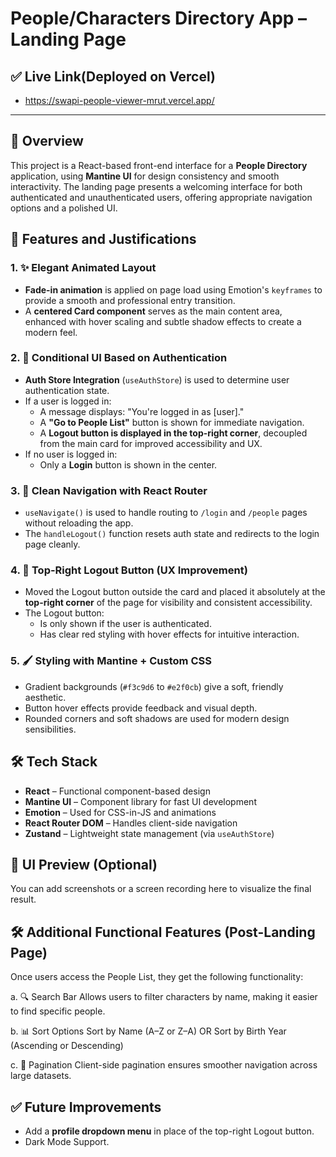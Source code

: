 # People/Characters Directory App – Landing Page

## ✅ Live Link(Deployed on Vercel)

- https://swapi-people-viewer-mrut.vercel.app/

---

## 🚀 Overview

This project is a React-based front-end interface for a **People Directory** application, using **Mantine UI** for design consistency and smooth interactivity. The landing page presents a welcoming interface for both authenticated and unauthenticated users, offering appropriate navigation options and a polished UI.


## 🎨 Features and Justifications

### 1. ✨ Elegant Animated Layout

- **Fade-in animation** is applied on page load using Emotion's `keyframes` to provide a smooth and professional entry transition.
- A **centered Card component** serves as the main content area, enhanced with hover scaling and subtle shadow effects to create a modern feel.

### 2. 🧠 Conditional UI Based on Authentication

- **Auth Store Integration** (`useAuthStore`) is used to determine user authentication state.
- If a user is logged in:
  - A message displays: "You're logged in as [user]."
  - A **"Go to People List"** button is shown for immediate navigation.
  - A **Logout button is displayed in the top-right corner**, decoupled from the main card for improved accessibility and UX.
- If no user is logged in:
  - Only a **Login** button is shown in the center.

### 3. 🧭 Clean Navigation with React Router

- `useNavigate()` is used to handle routing to `/login` and `/people` pages without reloading the app.
- The `handleLogout()` function resets auth state and redirects to the login page cleanly.

### 4. 🧼 Top-Right Logout Button (UX Improvement)

- Moved the Logout button outside the card and placed it absolutely at the **top-right corner** of the page for visibility and consistent accessibility.
- The Logout button:
  - Is only shown if the user is authenticated.
  - Has clear red styling with hover effects for intuitive interaction.

### 5. 🖌️ Styling with Mantine + Custom CSS

- Gradient backgrounds (`#f3c9d6` to `#e2f0cb`) give a soft, friendly aesthetic.
- Button hover effects provide feedback and visual depth.
- Rounded corners and soft shadows are used for modern design sensibilities.


## 🛠️ Tech Stack

- **React** – Functional component-based design
- **Mantine UI** – Component library for fast UI development
- **Emotion** – Used for CSS-in-JS and animations
- **React Router DOM** – Handles client-side navigation
- **Zustand** – Lightweight state management (via `useAuthStore`)


## 📸 UI Preview (Optional)

You can add screenshots or a screen recording here to visualize the final result.


## 🛠️ Additional Functional Features (Post-Landing Page)

Once users access the People List, they get the following functionality:

a. 🔍 Search Bar
Allows users to filter characters by name, making it easier to find specific people.

b. 📊 Sort Options
Sort by Name (A–Z or Z–A) OR Sort by Birth Year (Ascending or Descending)

c. 📄 Pagination
Client-side pagination ensures smoother navigation across large datasets.


## ✅ Future Improvements

- Add a **profile dropdown menu** in place of the top-right Logout button.
- Dark Mode Support.